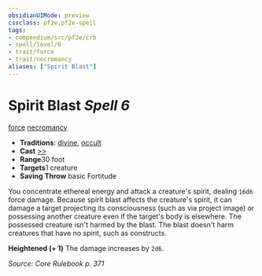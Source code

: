 ```yaml
---
obsidianUIMode: preview
cssclass: pf2e,pf2e-spell
tags:
- compendium/src/pf2e/crb
- spell/level/6
- trait/force
- trait/necromancy
aliases: ["Spirit Blast"]
---
```

# Spirit Blast *Spell 6*   
[force](../../Rules/traits/force.md)  [necromancy](../../Rules/traits/necromancy.md)  

- **Traditions**: [divine](../../Rules/traits/divine.md), [occult](../../Rules/traits/occult.md)
- **Cast** [>>](../../Rules/core-rulebook/chapter-9-playing-the-game.md#Actions "Two-Action") 
- **Range**30 foot
- **Targets**1 creature
- **Saving Throw**  basic Fortitude

You concentrate ethereal energy and attack a creature's spirit, dealing `16d6` force damage. Because spirit blast affects the creature's spirit, it can damage a target projecting its consciousness (such as via project image) or possessing another creature even if the target's body is elsewhere. The possessed creature isn't harmed by the blast. The blast doesn't harm creatures that have no spirit, such as constructs.

**Heightened (+ 1)** The damage increases by `2d6`.

*Source: Core Rulebook p. 371*